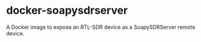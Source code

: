 # docker-soapysdrserver
A Docker image to expose an RTL-SDR device as a SoapySDRServer remote device.
